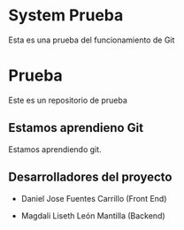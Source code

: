 # System Prueba

Esta es una prueba del funcionamiento de Git

# Prueba

Este es un repositorio de prueba

## Estamos aprendieno Git

Estamos aprendiendo git.


## Desarrolladores del proyecto

- Daniel Jose Fuentes Carrillo (Front End)

- Magdali Liseth León Mantilla (Backend)
